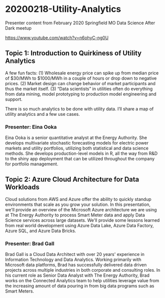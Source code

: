 # 20200218-Utility-Analytics
Presenter content from February 2020 Springfield MO Data Science After Dark meetup

https://www.youtube.com/watch?v=n6ohyC-ng0U

## Topic 1: Introduction to Quirkiness of Utility Analytics

A few fun facts: (1) Wholesale energy price can spike up from median price of $30/MWh to $1000/MWh in a couple of hours or drop down to negative prices. (2) Market design can change behavior of market participants and thus the market itself. (3) “Data scientists” in utilities often do everything from data mining, model prototyping to production model engineering and support.

There is so much analytics to be done with utility data. I’ll share a map of utility analytics and a few use cases.

### Presenter: Eina Ooka

Eina Ooka is a senior quantitative analyst at the Energy Authority. She develops multivariate stochastic forecasting models for electric power markets and utility portfolios, utilizing both statistical and data science methods. She develops production-level models in R, all the way from R&D to the shiny app deployment that can be utilized throughout the company for portfolio management.

## Topic 2: Azure Cloud Architecture for Data Workloads

Cloud solutions from AWS and Azure offer the ability to quickly standup environments that scale as you grow your solution. In this presentation, we'll provide an overview of the Microsoft Azure architecture we are using at The Energy Authority to process Smart Meter data and apply Data Science services across large datasets. We'll provide some lessons learned from real world development using Azure Data Lake, Azure Data Factory, Azure SQL, and Azure Data Bricks.

### Presenter: Brad Gall

Brad Gall is a Cloud Data Architect with over 20 years' experience in Information Technology and Data Analytics. Working primarily with Microsoft data platforms, Brad has successfully delivered data driven projects across multiple industries in both corporate and consulting roles. In his current role as Senior Data Analyst with The Energy Authority, Brad works on the Connected Analytics team to help utilities leverage value from the increasing amount of data pouring in from big data programs such as Smart Meters.

